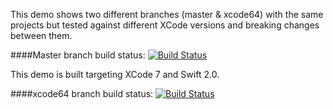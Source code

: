 This demo shows two different branches (master & xcode64) with the same projects but tested against different XCode versions and breaking changes between them.


####Master branch build status: 
[![Build Status](https://travis-ci.org/austimkelly/MovingHelper.svg?branch=master)](https://travis-ci.org/austimkelly/MovingHelper)

This demo is built targeting XCode 7 and Swift 2.0.

####xcode64 branch build status: 
[![Build Status](https://travis-ci.org/austimkelly/MovingHelper.svg?branch=xcode64)](https://travis-ci.org/austimkelly/MovingHelper)
